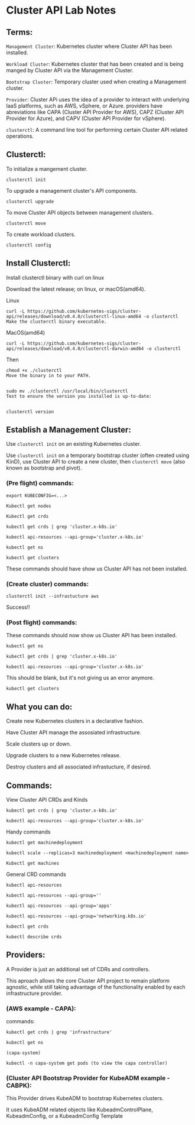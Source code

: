 # Cluster API Lab Notes



## Terms:

`Management Cluster`: Kubernetes cluster where Cluster API has been installed.

`Workload Cluster`: Kubernetes cluster that has been created and is being manged by Cluster API via the Management Cluster.

`Bootstrap Cluster`: Temporary cluster used when creating a Management cluster.

`Provider`: Cluster APi uses the idea of a provider to interact with underlying IaaS platforms, such as AWS, vSphere, or Azure. providers
have abreviations like CAPA (Cluster API Provider for AWS), CAPZ (Cluster API Provider for Azure), and CAPV (Cluster API Provider for vSphere).

`clusterctl`: A command line tool for performing certain Cluster API related operations.

## Clusterctl:


To initialize a mangement cluster.

```
clusterctl init
```

To upgrade a management cluster's API components.
```
clusterctl upgrade
```

To move Cluster API objects between management clusters.
```
clusterctl move
```

To create workload clusters.
```
clusterctl config
```

## Install  Clusterctl:
 
Install clusterctl binary with curl on linux

Download the latest release; on linux, or macOS(amd64).


Linux
```
curl -L https://github.com/kubernetes-sigs/cluster-api/releases/download/v0.4.0/clusterctl-linux-amd64 -o clusterctl
Make the clusterctl binary executable.
```

MacOS(amd64)
```
curl -L https://github.com/kubernetes-sigs/cluster-api/releases/download/v0.4.0/clusterctl-darwin-amd64 -o clusterctl
```


Then
```
chmod +x ./clusterctl
Move the binary in to your PATH.


sudo mv ./clusterctl /usr/local/bin/clusterctl
Test to ensure the version you installed is up-to-date:


clusterctl version
```

## Establish a Management Cluster:

Use `clusterctl init` on an existing Kubernetes cluster.


Use `clusterctl init` on a temporary bootstrap cluster (often created using KinD), use Cluster API
to create a new cluster, then `clusterctl move` (also known as bootstrap and pivot).

### (Pre flight) commands:

```
export KUBECONFIG=<...>
```

```
Kubectl get nodes

Kubectl get crds

kubectl get crds | grep 'cluster.x-k8s.io'

kubectl api-resources --api-group='cluster.x-k8s.io'

kubectl get ns

kubectl get clusters
```

 These commands should have show us Cluster API has not been installed.
 

### (Create cluster) commands:

 ```
 clusterctl init --infrastucture aws
 ```
 
 Success!!
 
 
### (Post flight) commands:

These commands should now show us Cluster API has been installed.

```
kubectl get ns

kubectl get crds | grep 'cluster.x-k8s.io'

kubectl api-resources --api-group='cluster.x-k8s.io'
```


This should be blank, but it's not giving us an error anymore.

```
kubectl get clusters
```




## What you can do:

Create new Kubernetes clusters in a declarative fashion.

Have Cluster API manage the assosiated infrastructure.

Scale clusters up or down.

Upgrade clusters to a new Kubernetes release.

Destroy clusters and all associated infrastucture, if desired.


## Commands:

View Cluster API CRDs and Kinds

```
kubectl get crds | grep 'cluster.x-k8s.io'

kubectl api-resources --api-group='cluster.x-k8s.io'
```

Handy commands

```
kubectl get machinedeployment

kubectl scale --replicas=3 machinedeployment <machinedeployment name>

Kubectl get machines
```


General CRD commands

```
kubectl api-resources 

kubectl api-resources --api-group=''

kubectl api-resources --api-group='apps'

kubectl api-resources --api-group='networking.k8s.io'

kubectl get crds

kubectl describe crds
```



## Providers:

A Provider is just an additional set of CDRs and controllers. 

This aproach allows the core Cluster API project to remain platform agnostic, while still taking advantage of the functionality enabled 
by each infrastructure provider.


### (AWS example - CAPA): 

commands:

```
kubectl get crds | grep 'infrastructure'

kubectl get ns

(capa-system)

kubectl -n capa-system get pods (to view the capa controller)
```

### (Cluster API Bootstrap Provider for KubeADM example - CABPK):

This Provider drives KubeADM to bootstrap Kubernetes clusters.

It uses KubeADM related objects like KubeadmControlPlane, KubeadmConfig, or a KubeadmConfig Template

<ClusterCTL Yaml File Place Holder>
